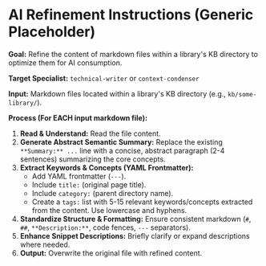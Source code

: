 # AI Refinement Instructions (Generic Placeholder)

**Goal:** Refine the content of markdown files within a library's KB directory to optimize them for AI consumption.

**Target Specialist:** `technical-writer` or `context-condenser`

**Input:** Markdown files located within a library's KB directory (e.g., `kb/some-library/`).

**Process (For EACH input markdown file):**

1.  **Read & Understand:** Read the file content.
2.  **Generate Abstract Semantic Summary:** Replace the existing `**Summary:** ...` line with a concise, abstract paragraph (2-4 sentences) summarizing the core concepts.
3.  **Extract Keywords & Concepts (YAML Frontmatter):**
    *   Add YAML frontmatter (`---`).
    *   Include `title:` (original page title).
    *   Include `category:` (parent directory name).
    *   Create a `tags:` list with 5-15 relevant keywords/concepts extracted from the content. Use lowercase and hyphens.
4.  **Standardize Structure & Formatting:** Ensure consistent markdown (`#`, `##`, `**Description:**`, code fences, `---` separators).
5.  **Enhance Snippet Descriptions:** Briefly clarify or expand descriptions where needed.
6.  **Output:** Overwrite the original file with refined content.